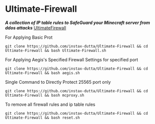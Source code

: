 # Ultimate-Firewall
***A collection of IP table rules to SafeGuard your Minecraft server from ddos attacks***
[UltimateFirewall](https://i.imgur.com/V6ongwL.png)

For Applying Basic Prot
```
git clone https://github.com/instax-dutta/Ultimate-Firewall && cd Ultimate-Firewall && bash Ultimate-Firewall.sh
```
For Applying Aegis's Specified Firewall Settings for specified port
```
git clone https://github.com/instax-dutta/Ultimate-Firewall && cd Ultimate-Firewall && bash aegis.sh
```
Single Command to Directly Protect 25565 port only
```
git clone https://github.com/instax-dutta/Ultimate-Firewall && cd Ultimate-Firewall && bash mcproxy.sh
```

To remove all firewall rules and ip table rules
```
git clone https://github.com/instax-dutta/Ultimate-Firewall && cd Ultimate-Firewall && bash reset.sh
```
